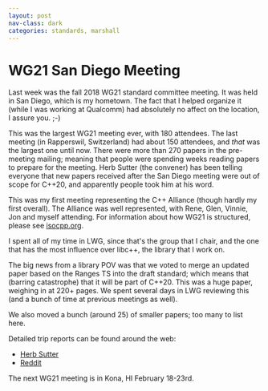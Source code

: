 ```yaml
---
layout: post
nav-class: dark
categories: standards, marshall
---
```

# WG21 San Diego Meeting

Last week was the fall 2018 WG21 standard committee meeting. It was held
in San Diego, which is my hometown. The fact that I helped organize it
(while I was working at Qualcomm) had absolutely no affect on the location,
I assure you. ;-)

This was the largest WG21 meeting ever, with 180 attendees. The last meeting
(in Rapperswil, Switzerland) had about 150 attendees, and *that* was the
largest one until now. There were more than 270 papers in the pre-meeting
mailing; meaning that people were spending weeks reading papers to prepare
for the meeting. Herb Sutter (the convener) has been telling everyone that
new papers received after the San Diego meeting were out of scope for C++20,
and apparently people took him at his word.

This was my first meeting representing the C++ Alliance (though hardly my
first overall). The Alliance was well represented, with Rene, Glen, Vinnie,
Jon and myself attending. For information about how WG21 is structured,
please see [isocpp.org](https://isocpp.org/std).

I spent all of my time in LWG, since that's the group that I chair, and the
one that has the most influence over libc++, the library that I work on.

The big news from a library POV was that we voted to merge an updated paper
based on the Ranges TS into the draft standard; which means that (barring
catastrophe) that it will be part of C++20. This was a huge paper, weighing
in at 220+ pages. We spent several days in LWG reviewing this (and a bunch
of time at previous meetings as well).

We also moved a bunch (around 25) of smaller papers; too many to list here. 

Detailed trip reports can be found around the web:

* [Herb Sutter](https://herbsutter.com/2018/11/13/trip-report-fall-iso-c-standards-meeting-san-diego/)
* [Reddit](https://www.reddit.com/r/cpp/comments/9vwvbz/2018_san_diego_iso_c_committee_trip_report_ranges/)

The next WG21 meeting is in Kona, HI February 18-23rd.

